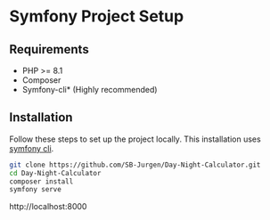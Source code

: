 # Symfony Project Setup

## Requirements

- PHP >= 8.1
- Composer
- Symfony-cli* (Highly recommended)

## Installation

Follow these steps to set up the project locally. This installation uses [symfony cli](https://symfony.com/download).

```bash
git clone https://github.com/SB-Jurgen/Day-Night-Calculator.git
cd Day-Night-Calculator
composer install
symfony serve
```
http://localhost:8000
